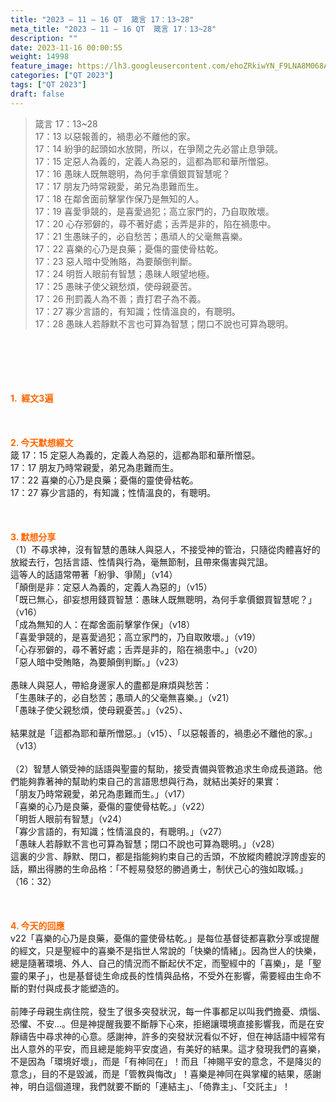 ```yaml
---
title: "2023 – 11 – 16 QT  箴言 17：13~28"
meta_title: "2023 – 11 – 16 QT  箴言 17：13~28"
description: ""
date: 2023-11-16 00:00:55
weight: 14998
feature_image: https://lh3.googleusercontent.com/ehoZRkiwYN_F9LNA8M068AYxt73EavCZno-PD1cJRuf5BbSkQVUWr3gNEbt5kSs28Pb_Elg17kSrtf9ybWvojWoMV6I4tPM3vGRGDq6GkKkPdL2Gut4QAIw4-uykKUAtNiKgQKntvsU=w800
categories: ["QT 2023"]
tags: ["QT 2023"]
draft: false
---
```


<blockquote>箴言 17：13~28<br />
17：13 以惡報善的，禍患必不離他的家。<br />
17：14 紛爭的起頭如水放開，所以，在爭鬧之先必當止息爭競。<br />
17：15 定惡人為義的，定義人為惡的，這都為耶和華所憎惡。<br />
17：16 愚昧人既無聰明，為何手拿價銀買智慧呢？<br />
17：17 朋友乃時常親愛，弟兄為患難而生。<br />
17：18 在鄰舍面前擊掌作保乃是無知的人。<br />
17：19 喜愛爭競的，是喜愛過犯；高立家門的，乃自取敗壞。<br />
17：20 心存邪僻的，尋不著好處；舌弄是非的，陷在禍患中。<br />
17：21 生愚昧子的，必自愁苦；愚頑人的父毫無喜樂。<br />
17：22 喜樂的心乃是良藥；憂傷的靈使骨枯乾。<br />
17：23 惡人暗中受賄賂，為要顛倒判斷。<br />
17：24 明哲人眼前有智慧；愚昧人眼望地極。<br />
17：25 愚昧子使父親愁煩，使母親憂苦。<br />
17：26 刑罰義人為不善；責打君子為不義。<br />
17：27 寡少言語的，有知識；性情溫良的，有聰明。<br />
17：28 愚昧人若靜默不言也可算為智慧；閉口不說也可算為聰明。</blockquote><br />
&nbsp;<br />
<br />
&nbsp;<br />
<br />
<span style="color: #ff6600;"><strong>1.  經文3遍</strong></span><br />
<br />
&nbsp;<br />
<br />
<span style="color: #ff6600;"><strong>2. 今天默想經文<br />
</strong></span>箴 17：15 定惡人為義的，定義人為惡的，這都為耶和華所憎惡。<br />
17：17 朋友乃時常親愛，弟兄為患難而生。<br />
17：22 喜樂的心乃是良藥；憂傷的靈使骨枯乾。<br />
17：27 寡少言語的，有知識；性情溫良的，有聰明。<br />
<br />
&nbsp;<br />
<br />
<strong><span style="color: #ff6600;">3. 默想分享<br />
</span></strong>（1）不尋求神，沒有智慧的愚昧人與惡人，不接受神的管治，只隨從肉體喜好的放縱去行，包括言語、性情與行為，毫無節制，且帶來傷害與咒詛。<br />
這等人的話語常帶著「紛爭、爭鬧」（v14）<br />
「顛倒是非：定惡人為義的，定義人為惡的」（v15）<br />
「既已無心，卻妄想用錢買智慧：愚昧人既無聰明，為何手拿價銀買智慧呢？」（v16）<br />
「成為無知的人：在鄰舍面前擊掌作保」（v18）<br />
「喜愛爭競的，是喜愛過犯；高立家門的，乃自取敗壞。」（v19）<br />
「心存邪僻的，尋不著好處；舌弄是非的，陷在禍患中。」（v20）<br />
「惡人暗中受賄賂，為要顛倒判斷。」（v23）<br />
<br />
愚昧人與惡人，帶給身邊家人的盡都是麻煩與愁苦：<br />
「生愚昧子的，必自愁苦；愚頑人的父毫無喜樂。」（v21）<br />
「愚昧子使父親愁煩，使母親憂苦。」（v25）、<br />
<br />
結果就是「這都為耶和華所憎惡。」（v15）、「以惡報善的，禍患必不離他的家。」（v13）<br />
<br />
（2）智慧人領受神的話語與聖靈的幫助，接受責備與管教追求生命成長道路。他們能夠靠著神的幫助約束自己的言語思想與行為，就結出美好的果實：<br />
「朋友乃時常親愛，弟兄為患難而生。」（v17）<br />
「喜樂的心乃是良藥，憂傷的靈使骨枯乾。」（v22）<br />
「明哲人眼前有智慧」（v24）<br />
「寡少言語的，有知識；性情溫良的，有聰明。」（v27）<br />
「愚昧人若靜默不言也可算為智慧；閉口不說也可算為聰明。」（v28）<br />
這裏的少言、靜默、閉口，都是指能夠約束自己的舌頭，不放縱肉體說浮誇虛妄的話，顯出得勝的生命品格：「不輕易發怒的勝過勇士，制伏己心的強如取城。」（16：32）<br />
<br />
<strong><span style="color: #ff6600;"> </span></strong><br />
<br />
<strong style="font-size: inherit;"><span style="color: #ff6600;">4. 今天的回應<br />
</span></strong>v22「喜樂的心乃是良藥，憂傷的靈使骨枯乾。」是每位基督徒都喜歡分享或提醒的經文，只是聖經中的喜樂不是指世人常說的「快樂的情緒」。因為世人的快樂，總是隨著環境、外人、自己的情況而不斷起伏不定，而聖經中的「喜樂」，是「聖靈的果子」，也是基督徒生命成長的性情與品格，不受外在影響，需要經由生命不斷的對付與成長才能塑造的。<br />
<br />
前陣子母親生病住院，發生了很多突發狀況，每一件事都足以叫我們擔憂、煩惱、恐懼、不安…。但是神提醒我要不斷靜下心來，拒絕讓環境直接影響我，而是在安靜禱告中尋求神的心意。感謝神，許多的突發狀況看似不好，但在神話語中經常有出人意外的平安，而且總是能夠平安度過，有美好的結果。這才發現我們的喜樂，不是因為「環境好壞」，而是「有神同在」！而且「神賜平安的意念，不是降災的意念」，目的不是毀滅，而是「管教與悔改」！喜樂是神同在與掌權的結果，感謝神，明白這個道理，我們就要不斷的「連結主」、「倚靠主」、「交託主」！<br />
<br />
<strong style="font-size: inherit;"><span style="color: #ff6600;"> </span></strong><br />
<br />
<audio style="display: none;" controls="controls"></audio><br />
<br />
<audio style="display: none;" controls="controls"></audio><br />
<br />
<audio style="display: none;" controls="controls"></audio><br />
<br />
<audio style="display: none;" controls="controls"></audio><br />
<br />
<audio style="display: none;" controls="controls"></audio>
        